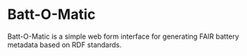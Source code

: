 # Batt-O-Matic
Batt-O-Matic is a simple web form interface for generating FAIR battery metadata based on RDF standards. 
